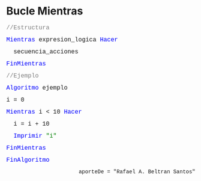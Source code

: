 # Bucle Mientras

<font face="courier new" color="grey" size=3>//Estructura</font>

<font face="courier new" color="blue" size=3>Mientras </font><font face="courier new" size=3>expresion_logica </font><font face="courier new" color="blue" size=3>Hacer</font>

<font face="courier new" size=3>&nbsp;&nbsp;secuencia_acciones </font>

<font face="courier new" color="blue" size=3>FinMientras</font>




<font face="courier new" color="grey" size=3>//Ejemplo</font>

<font face="courier new" color="blue" size=3>Algoritmo </font><font face="courier new" size=3>ejemplo </font>

<font face="courier new" size=3>i = 0</font>

<font face="courier new" color="blue" size=3>Mientras </font><font face="courier new" size=3> i < 10 </font><font face="courier new" color="blue" size=3>Hacer</font>

<font face="courier new" size=3>&nbsp;&nbsp;i = i + 10</font>

<font face="courier new" color="blue" size=3>&nbsp;&nbsp;Imprimir </font><font face="courier new" color="green" size=3>"i"</font>

<font face="courier new" color="blue" size=3>FinMientras</font>

<font face="courier new" color="blue" size=3>FinAlgoritmo</font>

<p align="right"><font face="courier new"> aporteDe = "Rafael A. Beltran Santos"</p>